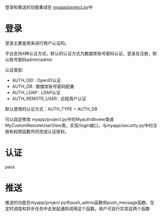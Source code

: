 登录和推送的功能集成在 [myapp/project.py](https://github.com/tencentmusic/cube-studio/blob/master/myapp/project.py)中

# 登录

登录主要是用来进行用户认证的。

平台支持4种认证方式，默认的认证方式为数据库账号密码认证，登录及注册，默认账号密码admin/admin

认证类型: 
 - AUTH_OID : OpenID认证
 - AUTH_DB : 数据库账号密码配置
 - AUTH_LDAP : LDAP认证
 - AUTH_REMOTE_USER : 远程用户认证

默认使用的认证方式：AUTH_TYPE = AUTH_DB

可以自定修改 myapp/project.py中的Myauthdbview类或MyCustomRemoteUserView类，实现/login接口，与myapp/security.py中的注册和权限函数共同完成认证授权。

# 认证

pass

# 推送

推送的功能在myapp/project.py中push_admin函数和push_message函数。在定时调度和异步任务中会发起通知调用这个函数。用户可自行实现这两个函数
